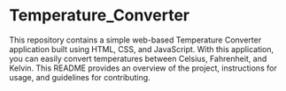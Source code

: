 # Temperature_Converter

This repository contains a simple web-based Temperature Converter application built using HTML, CSS, and JavaScript. With this application, you can easily convert temperatures between Celsius, Fahrenheit, and Kelvin. This README provides an overview of the project, instructions for usage, and guidelines for contributing.
